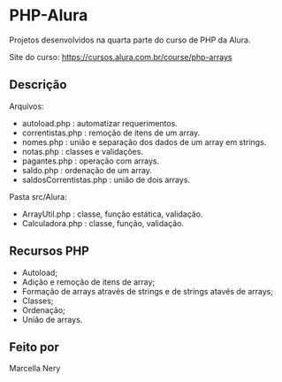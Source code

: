# PHP-Alura

Projetos desenvolvidos na quarta parte do curso de PHP da Alura.

Site do curso: https://cursos.alura.com.br/course/php-arrays

## Descrição

Arquivos:
- autoload.php : automatizar requerimentos.
- correntistas.php : remoção de itens de um array.
- nomes.php : união e separação dos dados de um array em strings.
- notas.php : classes e validações.
- pagantes.php : operação com arrays.
- saldo.php : ordenação de um array.
- saldosCorrentistas.php : união de dois arrays.

Pasta src/Alura:
- ArrayUtil.php : classe, função estática, validação.
- Calculadora.php : classe, função, validação.

## Recursos PHP

- Autoload;
- Adição e remoção de itens de array;
- Formação de arrays através de strings e de strings atavés de arrays;
- Classes;
- Ordenação;
- União de arrays.

## Feito por

Marcella Nery
